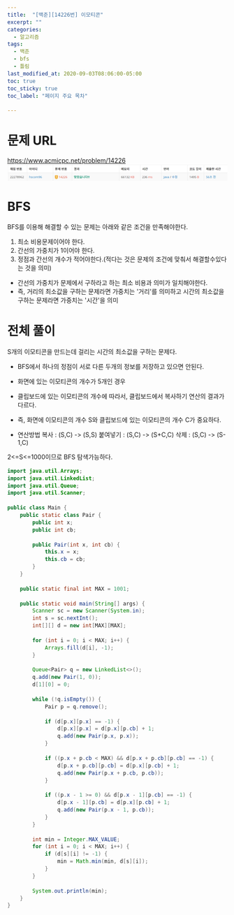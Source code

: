 ```yaml
---
title:  "[백준][14226번] 이모티콘"
excerpt: ""
categories:
  - 알고리즘
tags:
  - 백준
  - bfs
  - 틀림
last_modified_at: 2020-09-03T08:06:00-05:00
toc: true
toc_sticky: true
toc_label: "페이지 주요 목차"

---
```

# 문제 URL
https://www.acmicpc.net/problem/14226
![boj14226](/images/2020/09/boj14226.png)

# BFS
BFS를 이용해 해결할 수 있는 문제는 아래와 같은 조건을 만족해야한다.
1. 최소 비용문제이어야 한다.
2. 간선의 가중치가 1이어야 한다.
3. 정점과 간선의 개수가 적어야한다.(적다는 것은 문제의 조건에 맞춰서 해결할수있다는 것을 의미)
- 간선의 가중치가 문제에서 구하라고 하는 최소 비용과 의미가 일치해야한다.
- 즉, 거리의 최소값을 구하는 문제라면 가중치는 '거리'를 의미하고 시간의 최소값을 구하는 문제라면 가중치는 '시간'을 의미

# 전체 풀이

S개의 이모티콘을 만드는데 걸리는 시간의 최소값을 구하는 문제다.

- BFS에서 하나의 정점이 서로 다른 두개의 정보를 저장하고 있으면 안된다.
- 화면에 있는 이모티콘의 개수가 5개인 경우
- 클립보드에 있는 이모티콘의 개수에 따라서, 클립보드에서 복사하기 연산의 결과가 다르다.
- 즉, 화면에 이모티콘의 개수 S와 클립보드에 있는 이모티콘의 개수 C가 중요하다.

- 연산방법
복사 : (S,C) -> (S,S)
붙여넣기 : (S,C) -> (S+C,C)
삭제 : (S,C) -> (S-1,C)

2<=S<=1000이므로 BFS 탐색가능하다.

```java
import java.util.Arrays;
import java.util.LinkedList;
import java.util.Queue;
import java.util.Scanner;

public class Main {
    public static class Pair {
        public int x;
        public int cb;

        public Pair(int x, int cb) {
            this.x = x;
            this.cb = cb;
        }
    }

    public static final int MAX = 1001;

    public static void main(String[] args) {
        Scanner sc = new Scanner(System.in);
        int s = sc.nextInt();
        int[][] d = new int[MAX][MAX];

        for (int i = 0; i < MAX; i++) {
            Arrays.fill(d[i], -1);
        }

        Queue<Pair> q = new LinkedList<>();
        q.add(new Pair(1, 0));
        d[1][0] = 0;

        while (!q.isEmpty()) {
            Pair p = q.remove();

            if (d[p.x][p.x] == -1) {
                d[p.x][p.x] = d[p.x][p.cb] + 1;
                q.add(new Pair(p.x, p.x));
            }

            if ((p.x + p.cb < MAX) && d[p.x + p.cb][p.cb] == -1) {
                d[p.x + p.cb][p.cb] = d[p.x][p.cb] + 1;
                q.add(new Pair(p.x + p.cb, p.cb));
            }

            if ((p.x - 1 >= 0) && d[p.x - 1][p.cb] == -1) {
                d[p.x - 1][p.cb] = d[p.x][p.cb] + 1;
                q.add(new Pair(p.x - 1, p.cb));
            }
        }

        int min = Integer.MAX_VALUE;
        for (int i = 0; i < MAX; i++) {
            if (d[s][i] != -1) {
                min = Math.min(min, d[s][i]);
            }
        }

        System.out.println(min);
    }
}


```
